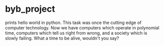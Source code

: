 # byb_project
prints hello world in python. This task was once the cutting edge of computer technology. Now we have computers which operate in polynomial time, computers which tell us right from wrong, and a society which is slowly failing. What a time to be alive, wouldn't you say?
